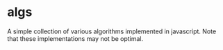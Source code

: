 # algs
A simple collection of various algorithms implemented in javascript.
Note that these implementations may not be optimal.
